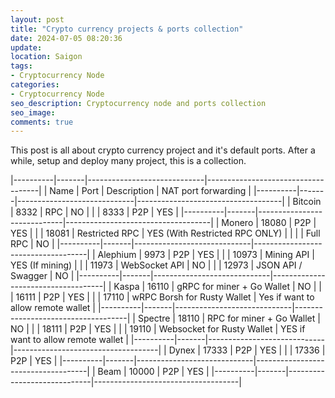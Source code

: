 ```yaml
---
layout: post
title: "Crypto currency projects & ports collection"
date: 2024-07-05 08:20:36
update:
location: Saigon
tags:
- Cryptocurrency Node
categories:
- Cryptocurrency Node
seo_description: Cryptocurrency node and ports collection
seo_image:
comments: true
---
```


This post is all about crypto currency project and it's default ports. After a while, setup and deploy many project, this is a collection.

|----------|-------|-----------------------------|------------------------------------|
| Name     | Port  | Description                 | NAT port forwarding                |
|----------|-------|-----------------------------|------------------------------------|
| Bitcoin  | 8332  | RPC                         | NO                                 |
|          | 8333  | P2P                         | YES                                |
|----------|-------|-----------------------------|------------------------------------|
| Monero   | 18080 | P2P                         | YES                                |
|          | 18081 | Restricted RPC              | YES  (With Restricted RPC ONLY)    |
|          |       | Full RPC                    | NO                                 |
|----------|-------|-----------------------------|------------------------------------|
| Alephium | 9973  | P2P                         | YES                                |
|          | 10973 | Mining API                  | YES (If mining)                    |
|          | 11973 | WebSocket API               | NO                                 |
|          | 12973 | JSON API / Swagger          | NO                                 |
|----------|-------|-----------------------------|------------------------------------|
| Kaspa    | 16110 | gRPC for miner + Go Wallet  | NO                                 |
|          | 16111 | P2P                         | YES                                |
|          | 17110 | wRPC Borsh for Rusty Wallet | Yes if want to allow remote wallet |
|----------|-------|-----------------------------|------------------------------------|
| Spectre  | 18110 | RPC for miner + Go Wallet   | NO                                 |
|          | 18111 | P2P                         | YES                                |
|          | 19110 | Websocket for Rusty Wallet  | YES if want to allow remote wallet |
|----------|-------|-----------------------------|------------------------------------|
| Dynex    | 17333 | P2P                         | YES                                |
|          | 17336 | P2P                         | YES                                |
|----------|-------|-----------------------------|------------------------------------|
| Beam     | 10000 | P2P                         | YES                                |
|----------|-------|-----------------------------|------------------------------------|
